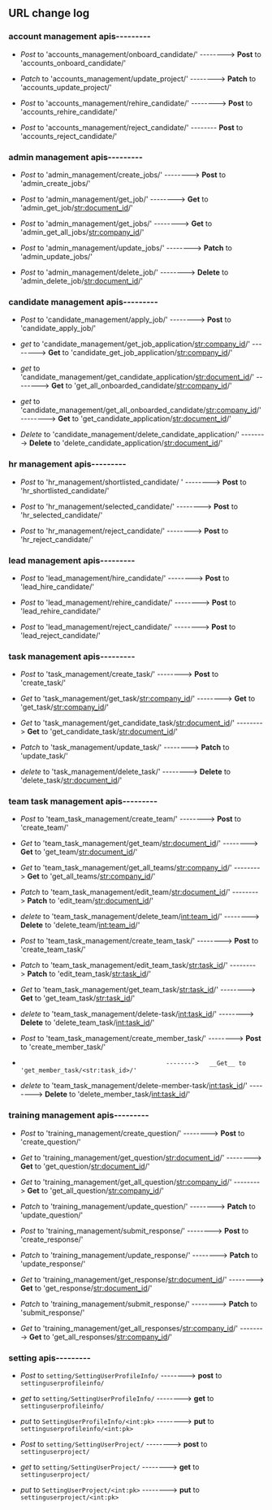 ## URL change log

### account management apis---------

- _Post_ to 'accounts_management/onboard_candidate/'  -------->   __Post__ to 'accounts_onboard_candidate/'

- _Patch_ to 'accounts_management/update_project/'  -------->   __Patch__ to 'accounts_update_project/'

- _Post_ to 'accounts_management/rehire_candidate/'  -------->   __Post__ to 'accounts_rehire_candidate/'

- _Post_ to 'accounts_management/reject_candidate/'  --------   __Post__ to 'accounts_reject_candidate/'


### admin management apis---------

- _Post_ to 'admin_management/create_jobs/'   -------->   __Post__ to 'admin_create_jobs/'

- _Post_ to 'admin_management/get_job/'   -------->   __Get__ to 'admin_get_job/<str:document_id>/'

- _Post_ to 'admin_management/get_jobs/'   -------->   __Get__ to 'admin_get_all_jobs/<str:company_id>/'

- _Post_ to 'admin_management/update_jobs/'   -------->   __Patch__ to 'admin_update_jobs/'

- _Post_ to 'admin_management/delete_job/'  -------->   __Delete__ to 'admin_delete_job/<str:document_id>/'




### candidate management apis---------

- _Post_ to 'candidate_management/apply_job/'   -------->   __Post__ to 'candidate_apply_job/'

- _get_ to 'candidate_management/get_job_application/<str:company_id>/'   -------->   __Get__ to 'candidate_get_job_application/<str:company_id>/'

- _get_ to 'candidate_management/get_candidate_application/<str:document_id>/'   -------->   __Get__ to 'get_all_onboarded_candidate/<str:company_id>/'

- _get_ to 'candidate_management/get_all_onboarded_candidate/<str:company_id>/'   -------->   __Get__ to 'get_candidate_application/<str:document_id>/'

- _Delete_ to 'candidate_management/delete_candidate_application/'   -------->   __Delete__ to 'delete_candidate_application/<str:document_id>/'




### hr management apis---------

- _Post_ to 'hr_management/shortlisted_candidate/ '  -------->   __Post__ to 'hr_shortlisted_candidate/'

- _Post_ to 'hr_management/selected_candidate/'   -------->   __Post__ to 'hr_selected_candidate/'

- _Post_ to 'hr_management/reject_candidate/'   -------->   __Post__ to 'hr_reject_candidate/'




### lead management apis---------

- _Post_ to 'lead_management/hire_candidate/'   -------->   __Post__ to 'lead_hire_candidate/'

- _Post_ to 'lead_management/rehire_candidate/'   -------->   __Post__ to 'lead_rehire_candidate/'

- _Post_ to 'lead_management/reject_candidate/'   -------->   __Post__ to 'lead_reject_candidate/'




### task management apis---------

- _Post_ to 'task_management/create_task/'   -------->   __Post__ to 'create_task/'

- _Get_ to 'task_management/get_task/<str:company_id>/'   -------->   __Get__ to 'get_task/<str:company_id>/'

- _Get_ to 'task_management/get_candidate_task/<str:document_id>/'   -------->   __Get__ to 'get_candidate_task/<str:document_id>/'

- _Patch_ to 'task_management/update_task/'   -------->   __Patch__ to 'update_task/'

- _delete_ to 'task_management/delete_task/'   -------->   __Delete__ to 'delete_task/<str:document_id>/'




### team task management apis---------

- _Post_ to 'team_task_management/create_team/'   -------->   __Post__ to 'create_team/'

- _Get_ to 'team_task_management/get_team/<str:document_id>/'   -------->   __Get__ to 'get_team/<str:document_id>/'

- _Get_ to 'team_task_management/get_all_teams/<str:company_id>/'   -------->   __Get__ to 'get_all_teams/<str:company_id>/'

- _Patch_ to 'team_task_management/edit_team/<str:document_id>/'   -------->   __Patch__ to 'edit_team/<str:document_id>/'

- _delete_ to 'team_task_management/delete_team/<int:team_id>/'   -------->   __Delete__ to 'delete_team/<int:team_id>/'

- _Post_ to 'team_task_management/create_team_task/'   -------->   __Post__ to 'create_team_task/'

- _Patch_ to 'team_task_management/edit_team_task/<str:task_id>/'   -------->   __Patch__ to 'edit_team_task/<str:task_id>/'

- _Get_ to 'team_task_management/get_team_task/<str:task_id>/'   -------->   __Get__ to 'get_team_task/<str:task_id>/'

- _delete_ to 'team_task_management/delete-task/<int:task_id>/'   -------->   __Delete__ to 'delete_team_task/<int:task_id>/'

- _Post_ to 'team_task_management/create_member_task/'   -------->   __Post__ to 'create_member_task/'

-                                             -------->   __Get__ to 'get_member_task/<str:task_id>/'
                                            
- _delete_ to 'team_task_management/delete-member-task/<int:task_id>/'   -------->   __Delete__ to 'delete_member_task/<int:task_id>/'




### training management apis---------

- _Post_ to 'training_management/create_question/'   -------->   __Post__ to 'create_question/'

- _Get_ to 'training_management/get_question/<str:document_id>/'   -------->   __Get__ to 'get_question/<str:document_id>/'

- _Get_ to 'training_management/get_all_question/<str:company_id>/'   -------->   __Get__ to 'get_all_question/<str:company_id>/'

- _Patch_ to 'training_management/update_question/'   -------->   __Patch__ to 'update_question/'

- _Post_ to 'training_management/submit_response/'   -------->   __Post__ to 'create_response/'

- _Patch_ to 'training_management/update_response/'   -------->   __Patch__ to 'update_response/'

- _Get_ to 'training_management/get_response/<str:document_id>/'   -------->   __Get__ to 'get_response/<str:document_id>/'

- _Patch_ to 'training_management/submit_response/'   -------->   __Patch__ to 'submit_response/'

- _Get_ to 'training_management/get_all_responses/<str:company_id>/'   -------->   __Get__ to 'get_all_responses/<str:company_id>/'



### setting apis---------

- _Post_ to `setting/SettingUserProfileInfo/`   -------->   __post__ to `settinguserprofileinfo/`

- _get_ to `setting/SettingUserProfileInfo/`   -------->   __get__ to `settinguserprofileinfo/`

- _put_ to `SettingUserProfileInfo/<int:pk>`   -------->   __put__ to `settinguserprofileinfo/<int:pk>`

- _Post_ to `setting/SettingUserProject/`   -------->   __post__ to `settinguserproject/`

- _get_ to `setting/SettingUserProject/`   -------->   __get__ to `settinguserproject/`

- _put_ to `SettingUserProject/<int:pk>`   -------->   __put__ to `settinguserproject/<int:pk>`